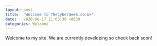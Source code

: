 ```yaml
---
layout: post
title:  "Welcome to TheCyberGeek.co.uk"
date:   2020-06-17 21:03:36 +0530
categories: Welcome
---
```

Welcome to my site. We are currently developing so check back soon!
